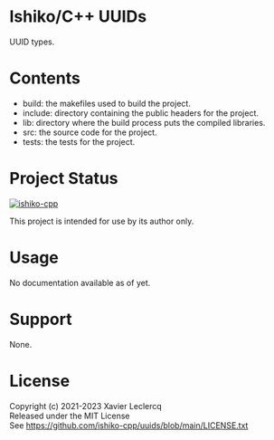 # Ishiko/C++ UUIDs

UUID types.

# Contents

- build: the makefiles used to build the project.
- include: directory containing the public headers for the project.
- lib: directory where the build process puts the compiled libraries.
- src: the source code for the project.
- tests: the tests for the project.

# Project Status

[![ishiko-cpp](https://circleci.com/gh/ishiko-cpp/uuids.svg?style=shield)](https://circleci.com/gh/ishiko-cpp/uuids)

This project is intended for use by its author only.

# Usage

No documentation available as of yet.

# Support

None.

# License

Copyright (c) 2021-2023 Xavier Leclercq\
Released under the MIT License\
See https://github.com/ishiko-cpp/uuids/blob/main/LICENSE.txt
